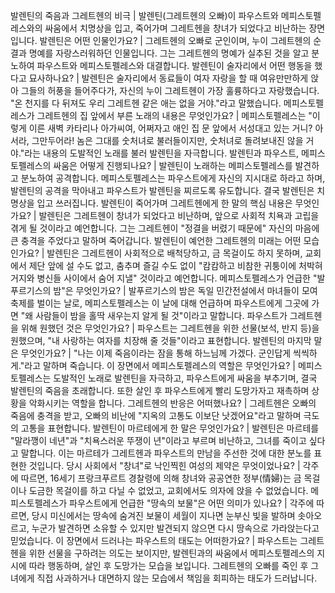 발렌틴의 죽음과 그레트헨의 비극	| 발렌틴(그레트헨의 오빠)이 파우스트와 메피스토펠레스와의 싸움에서 치명상을 입고, 죽어가며 그레트헨을 창녀가 되었다고 비난하는 장면입니다.
발렌틴은 어떤 인물인가요?	| 그레트헨의 오빠로 군인이며, 누이 그레트헨의 순결과 명예를 자랑스러워하던 인물입니다. 그는 그레트헨의 명예가 실추된 것을 알고 분노하여 파우스트와 메피스토펠레스와 대결합니다.
발렌틴이 술자리에서 어떤 행동을 했다고 묘사하나요?	| 발렌틴은 술자리에서 동료들이 여자 자랑을 할 때 여유만만하게 앉아 그들의 허풍을 들어주다가, 자신의 누이 그레트헨이 가장 훌륭하다고 자랑했습니다. "온 천지를 다 뒤져도 우리 그레트헨 같은 애는 없을 거야."라고 말했습니다.
메피스토펠레스가 그레트헨의 집 앞에서 부른 노래의 내용은 무엇인가요?	| 메피스토펠레스는 "이렇게 이른 새벽 카타리나 아가씨여, 어쩌자고 애인 집 문 앞에서 서성대고 있는 거니? 아서라, 그만두어라! 놈은 그대를 숫처녀로 불러들이지만, 숫처녀로 돌려보내진 않을 거야."라는 내용의 도발적인 노래를 불러 발렌틴을 자극합니다.
발렌틴과 파우스트, 메피스토펠레스의 싸움은 어떻게 진행되나요?	| 발렌틴이 노래하는 메피스토펠레스를 발견하고 분노하여 공격합니다. 메피스토펠레스는 파우스트에게 자신의 지시대로 하라고 하며, 발렌틴의 공격을 막아내고 파우스트가 발렌틴을 찌르도록 유도합니다. 결국 발렌틴은 치명상을 입고 쓰러집니다.
발렌틴이 죽어가며 그레트헨에게 한 말의 핵심 내용은 무엇인가요?	| 발렌틴은 그레트헨이 창녀가 되었다고 비난하며, 앞으로 사회적 치욕과 고립을 겪게 될 것이라고 예언합니다. 그는 그레트헨이 "정결을 버렸기 때문에" 자신의 마음에 큰 충격을 주었다고 말하며 죽어갑니다.
발렌틴이 예언한 그레트헨의 미래는 어떤 모습인가요?	| 발렌틴은 그레트헨이 사회적으로 배척당하고, 금 목걸이도 하지 못하며, 교회에서 제단 앞에 설 수도 없고, 춤추며 즐길 수도 없이 "캄캄하고 비참한 귀퉁이에 처박혀 거지와 병신들 사이에서 숨어 지낼" 것이라고 예언합니다.
메피스토펠레스가 언급한 "발푸르기스의 밤"은 무엇인가요?	| 발푸르기스의 밤은 독일 민간전설에서 마녀들이 모여 축제를 벌이는 날로, 메피스토펠레스는 이 날에 대해 언급하며 파우스트에게 그곳에 가면 "왜 사람들이 밤을 홀딱 새우는지 알게 될 것"이라고 말합니다.
파우스트가 그레트헨을 위해 원했던 것은 무엇인가요?	| 파우스트는 그레트헨을 위한 선물(보석, 반지 등)을 원했으며, "내 사랑하는 여자를 치장해 줄 것들"이라고 표현합니다.
발렌틴의 마지막 말은 무엇인가요?	| "나는 이제 죽음이라는 잠을 통해 하느님께 가겠다. 군인답게 씩씩하게."라고 말하며 죽습니다.
이 장면에서 메피스토펠레스의 역할은 무엇인가요?	| 메피스토펠레스는 도발적인 노래로 발렌틴을 자극하고, 파우스트에게 싸움을 부추기며, 결국 발렌틴의 죽음을 초래합니다. 또한 살인 후 파우스트에게 빨리 도망가자고 재촉하며 상황을 악화시키는 역할을 합니다.
그레트헨의 반응은 어떠했나요?	| 그레트헨은 오빠의 죽음에 충격을 받고, 오빠의 비난에 "지옥의 고통도 이보단 낫겠어요"라고 말하며 극도의 고통을 표현합니다.
발렌틴이 마르테에게 한 말은 무엇인가요?	| 발렌틴은 마르테를 "말라깽이 네년"과 "치욕스러운 뚜쟁이 년"이라고 부르며 비난하고, 그녀를 죽이고 싶다고 말합니다. 이는 마르테가 그레트헨과 파우스트의 만남을 주선한 것에 대한 분노를 표현한 것입니다.
당시 사회에서 "창녀"로 낙인찍힌 여성의 제약은 무엇이었나요?	| 각주에 따르면, 16세기 프랑크푸르트 경찰령에 의해 창녀와 공공연한 정부(情婦)는 금 목걸이나 도금한 목걸이를 하고 다닐 수 없었고, 교회에서도 의자에 앉을 수 없었습니다.
메피스토펠레스가 파우스트에게 언급한 "땅속의 보물"은 어떤 의미가 있나요?	| 각주에 따르면, 당시 미신에서는 땅속에 숨겨진 보물이 세월이 지나면 눈부신 빛을 발하며 솟아오르고, 누군가 발견하면 소유할 수 있지만 발견되지 않으면 다시 땅속으로 가라앉는다고 믿었습니다.
이 장면에서 드러나는 파우스트의 태도는 어떠한가요?	| 파우스트는 그레트헨을 위한 선물을 구하려는 의도는 보이지만, 발렌틴과의 싸움에서 메피스토펠레스의 지시에 따라 행동하며, 살인 후 도망가는 모습을 보입니다. 그레트헨의 오빠를 죽인 후 그녀에게 직접 사과하거나 대면하지 않는 모습에서 책임을 회피하는 태도가 드러납니다.
